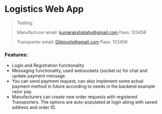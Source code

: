 # Logistics Web App

>   Testing:
>   
>   Manufacturer email: kumarakshatahy@gmail.com
>   Pass: 123456
>   
>   Transporter email: Dilipjoshi@gmail.com
>   Pass: 123456



### Features:

-   Login and Registration functionality
-   Messaging functionality, used websockets (socket.io) for chat and update payment message.
-   You can send payment request, can also implement some actual payment method in future according to needs in the backend example razor pay.
-   Manufacturers can create new order requests with registered Transporters. The options are auto-populated at login along with saved address and order ID.


